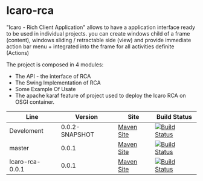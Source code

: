 Icaro-rca
=========
"Icaro - Rich Client Application" allows to have a application interface ready to be used in individual projects. you can create windows child of a frame (content), windows sliding / retractable side (view) and provide immediate action bar menu + integrated into the frame for all activities definite (Actions)

The project is composed in 4 modules:
   * The API - the interface of RCA
   * The Swing Implementation of RCA
   * Some Example Of Usate
   * The apache karaf feature of project used to deploy the Icaro RCA on  OSGI container.


|Line    |Version|Site|Build Status|
|--------|-------|----|--------|
|Develoment  |0.0.2-SNAPSHOT  |[Maven Site](http://odyno.github.io/icaro-rca/0.0.2-SNAPSHOT)|[![Build Status](https://travis-ci.org/Odyno/icaro-rca.png?branch=Development)](https://travis-ci.org/Odyno/icaro-rca)|
|master  |0.0.1  |[Maven Site](http://odyno.github.io/icaro-rca/0.0.1)|[![Build Status](https://travis-ci.org/Odyno/icaro-rca.png?branch=master)](https://travis-ci.org/Odyno/icaro-rca)|
|Icaro-rca-0.0.1  |0.0.1  |[Maven Site](http://odyno.github.io/icaro-rca/0.0.1)|[![Build Status](https://travis-ci.org/Odyno/icaro-rca.png?branch=Icaro-rca-0.0.1)](https://travis-ci.org/Odyno/icaro-rca)|
